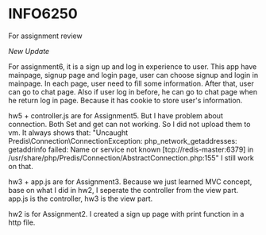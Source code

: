 # INFO6250
For assignment review


*New Update*

For assignment6, it is a sign up and log in experience to user. This app have mainpage, signup page and login page, user can choose signup and login in mainpage. In each page, user need to fill some information. After that, user can go to chat page. Also if user log in before, he can go to chat page when he return log in page. Because it has cookie to store user's information. 



hw5 + controller.js are for Assignment5. But I have problem about connection. Both Set and get can not working. So I did not upload them to vm. It always shows that: 
"Uncaught Predis\Connection\ConnectionException: php_network_getaddresses: getaddrinfo failed: Name or service not known [tcp://redis-master:6379] in /usr/share/php/Predis/Connection/AbstractConnection.php:155" 
I still work on that.

hw3 + app.js are for Assignment3. Because we just learned MVC concept, base on what I did in hw2, I seperate the controller from the view part. app.js is the controller, hw3 is the view part.

hw2 is for Assignment2. I created a sign up page with print function in a http file.
